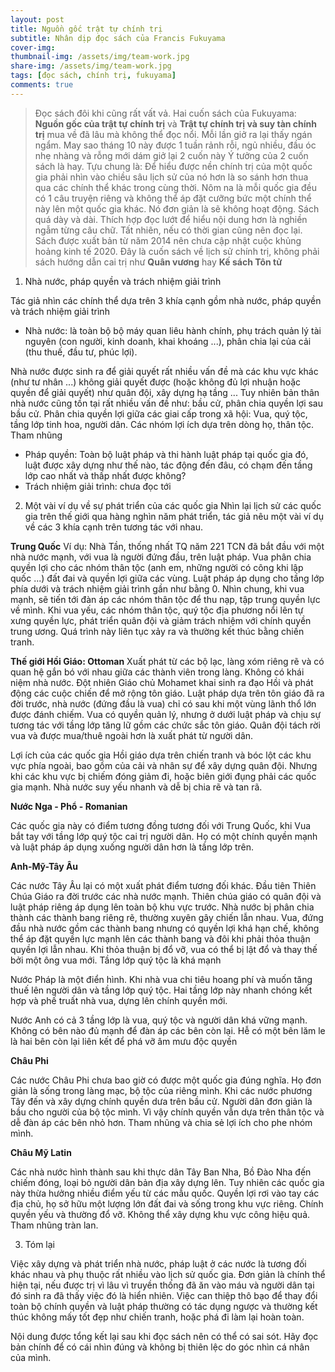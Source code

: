 ```yaml
---
layout: post
title: Nguồn gốc trật tự chính trị 
subtitle: Nhân dịp đọc sách của Francis Fukuyama
cover-img: 
thumbnail-img: /assets/img/team-work.jpg
share-img: /assets/img/team-work.jpg
tags: [đọc sách, chính trị, fukuyama]
comments: true
---
```

> Đọc sách đôi khi cũng rất vất vả. Hai cuốn sách của Fukuyama: **Nguồn gốc của trật tự chính trị** và **Trật tự chính trị và suy tàn chính trị** mua về đã lâu mà không thể đọc nổi. Mỗi lần giở ra lại thấy ngán ngẩm. May sao tháng 10 này được 1 tuần rảnh rỗi, ngủ nhiều, đầu óc nhẹ nhàng và rỗng mới dám giở lại 2 cuốn này 
> Ý tưởng của 2 cuốn sách là hay. Tựu chung là: Để hiểu được nền chính trị của một quốc gia phải nhìn vào chiều sâu lịch sử của nó hơn là so sánh hơn thua qua các chính thể khác trong cùng thời. Nôm na là mỗi quốc gia đều có 1 câu truyện riêng và không thể áp đặt cưỡng bức một chính thể này lên một quốc gia khác. Nó đơn giản là sẽ không hoạt động.
> Sách quá dày và dài. Thích hợp đọc lướt để hiểu nội dung hơn là nghiền ngẫm từng câu chữ. Tất nhiên, nếu có thời gian cũng nên đọc lại. Sách được xuất bản từ năm 2014 nên chưa cập nhật cuộc khủng hoảng kinh tế 2020.
> Đây là cuốn sách về lịch sử chính trị, không phải sách hướng dẫn cai trị như **Quân vương** hay **Kế sách Tôn tử**
1. Nhà nước, pháp quyền và trách nhiệm giải trình

Tác giả nhìn các chính thể dựa trên 3 khía cạnh gồm nhà nước, pháp quyền và trách nhiệm giải trình

- Nhà nước: là toàn bộ bộ máy quan liêu hành chính, phụ trách quản lý tài nguyên (con người, kinh doanh, khai khoáng ...), phân chia lại của cải (thu thuế, đầu tư, phúc lợi).

Nhà nước được sinh ra để giải quyết rất nhiều vấn đề mà các khu vực khác (như tư nhân ...) không giải quyết được (hoặc không đủ lợi nhuận hoặc quyền để giải quyết) như quân đội, xây dựng hạ tầng ... Tuy nhiên bản thân nhà nước cũng tồn tại rất nhiều vấn đề như: bầu cử, phân chia quyền lợi sau bầu cử. Phân chia quyền lợi giữa các giai cấp trong xã hội: Vua, quý tộc, tầng lớp tinh hoa, người dân. Các nhóm lợi ích dựa trên dòng họ, thân tộc. Tham nhũng
- Pháp quyền: Toàn bộ luật pháp và thi hành luật pháp tại quốc gia đó, luật được xây dựng như thế nào, tác động đến đâu, có chạm đến tầng lớp cao nhất và thấp nhất được không? 
- Trách nhiệm giải trình: chưa đọc tới

2. Một vài ví dụ về sự phát triển của các quốc gia 
Nhìn lại lịch sử các quốc gia trên thế giới qua hàng nghìn năm phát triển, tác giả nêu một vài ví dụ về các 3 khía cạnh trên tương tác với nhau. 

**Trung Quốc**
Ví dụ: Nhà Tần, thống nhất TQ năm 221 TCN đã bắt đầu với một nhà nước mạnh, với vua là người đứng đầu, trên luật pháp. Vua phân chia quyền lợi cho các nhóm thân tộc (anh em, những người có công khi lập quốc ...) đất đai và quyền lợi giữa các vùng. Luật pháp áp dụng cho tầng lớp phía dưới và trách nhiệm giải trình gần như bằng 0. 
Nhìn chung, khi vua mạnh, sẽ tiến tới đàn áp các nhóm thân tộc để thu nạp, tập trung quyền lực về mình. Khi vua yếu, các nhóm thân tộc, quý tộc địa phương nổi lên tự xưng quyền lực, phát triển quân đội và giảm trách nhiệm với chính quyền trung ương. Quá trình này liên tục xảy ra và thường kết thúc bằng chiến tranh.

**Thế giới Hồi Giáo: Ottoman**
Xuất phát từ các bộ lạc, làng xóm riêng rẽ và có quan hệ gắn bó với nhau giữa các thành viên trong làng. Không có khái niệm nhà nước. Đột nhiên Giáo chủ Mohamet khai sinh ra đạo Hồi và phát động các cuộc chiến để mở rộng tôn giáo. Luật pháp dựa trên tôn giáo đã ra đời trước, nhà nước (đứng đầu là vua) chỉ có sau khi một vùng lãnh thổ lớn được đánh chiếm. Vua có quyền quản lý, nhưng ở dưới luật pháp và chịu sự tương tác với tầng lớp tăng lữ gồm các chức sắc tôn giáo. Quân đội tách rời vua và được mua/thuê ngoài hơn là xuất phát từ người dân. 

Lợi ích của các quốc gia Hồi giáo dựa trên chiến tranh và bóc lột các khu vực phía ngoài, bao gồm của cải và nhân sự để xây dựng quân đội. Nhưng khi các khu vực bị chiếm đóng giảm đi, hoặc biên giới đụng phải các quốc gia mạnh. Nhà nước suy yếu nhanh và dễ bị chia rẽ và tan rã.

**Nước Nga - Phổ - Romanian**

Các quốc gia này có điểm tương đồng tương đối với Trung Quốc, khi Vua bắt tay với tầng lớp quý tộc cai trị người dân. Họ có một chính quyền mạnh và luật pháp áp dụng xuống người dân hơn là tầng lớp trên. 

**Anh-Mỹ-Tây Âu**

Các nước Tây Âu lại có một xuất phát điểm tương đối khác. Đầu tiên Thiên Chúa Giáo ra đời trước các nhà nước mạnh. Thiên chúa giáo có quân đội và luật pháp riêng áp dụng lên toàn bộ khu vực trước. Nhà nước bị phân chia thành các thành bang riêng rẽ, thường xuyên gây chiến lẫn nhau. Vua, đứng đầu nhà nước gồm các thành bang nhưng có quyền lợi khá hạn chế, không thể áp đặt quyền lực mạnh lên các thành bang và đôi khi phải thỏa thuận quyền lợi lẫn nhau. Khi thỏa thuận bị đổ vỡ, vua có thể bị lật đổ và thay thế bởi một ông vua mới. Tầng lớp quý tộc là khá mạnh

Nước Pháp là một điển hình. Khi nhà vua chi tiêu hoang phí và muốn tăng thuế lên người dân và tầng lớp quý tộc. Hai tầng lớp này nhanh chóng kết hợp và phế truất nhà vua, dựng lên chính quyền mới. 

Nước Anh có cả 3 tầng lớp là vua, quý tộc và người dân khá vững mạnh. Không có bên nào đủ mạnh để đàn áp các bên còn lại. Hễ có một bên lăm le là hai bên còn lại liên kết để phá vỡ âm mưu độc quyền

**Châu Phi**

Các nước Châu Phi chưa bao giờ có được một quốc gia đúng nghĩa. Họ đơn giản là sống trong làng mạc, bộ tộc của riêng mình. Khi các nước phương Tây đến và xây dựng chính quyền dưa trên bầu cử. Người dân đơn giản là bầu cho người của bộ tộc mình. Vì vậy chính quyền vẫn dựa trên thân tộc và dễ đàn áp các bên nhỏ hơn. Tham nhũng và chia sẻ lợi ích cho phe nhóm mình.

**Châu Mỹ Latin**

Các nhà nước hình thành sau khi thực dân Tây Ban Nha, Bồ Đào Nha đến chiếm đóng, loại bỏ người dân bản địa xây dựng lên. Tuy nhiên các quốc gia này thừa hưởng nhiều điểm yếu từ các mẫu quốc. Quyền lợi rơi vào tay các địa chủ, họ sở hữu một lượng lớn đất đai và sống trong khu vực riêng. Chính quyền yếu và thường đổ vỡ. Không thể xây dựng khu vực công hiệu quả. Tham nhũng tràn lan.  

3. Tóm lại

Việc xây dựng và phát triển nhà nước, pháp luật ở các nước là tương đối khác nhau và phụ thuộc rất nhiều vào lịch sử quốc gia. Đơn giản là chính thể hiện tại, nếu được trị vì lâu vì truyền thống đã ăn vào máu và người dân tại đó sinh ra đã thấy việc đó là hiển nhiên. Việc can thiệp thô bạo để thay đổi toàn bộ chính quyền và luật pháp thường có tác dụng ngược và thường kết thúc không mấy tốt đẹp như chiến tranh, hoặc phá đi làm lại hoàn toàn.

Nội dung được tổng kết lại sau khi đọc sách nên có thể có sai sót. Hãy đọc bản chính để có cái nhìn đúng và không bị thiên lệc do góc nhìn cá nhân của mình.